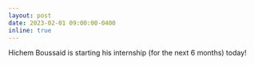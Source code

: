 ```yaml
---
layout: post
date: 2023-02-01 09:00:00-0400
inline: true
---
```

Hichem Boussaid is starting his internship (for the next 6 months) today!
